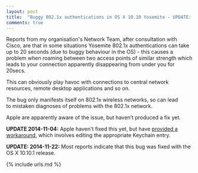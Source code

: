 ```yaml
---
layout: post
title:  "Buggy 802.1x authentications in OS X 10.10 Yosemite - UPDATE: Fixed with 10.10.1"
comments: true
---
```


Reports from my organisation's Network Team, after consultation with Cisco, are that in some situations Yosemite 802.1x authentications can take up to 20 seconds (due to buggy behaviour in the OS) - this causes a problem when roaming between two access points of similar strength which leads to your connection apparently disappearing from under you for 20secs.

This can obviously play havoc with connections to central network resources, remote desktop applications and so on.

The bug only manifests itself on 802.1x wireless networks, so can lead to mistaken diagnoses of problems with the 802.1x network.

Apple are apparently aware of the issue, but haven’t produced a fix yet.

**UPDATE 2014-11-04:** Apple haven't fixed this yet, but have [provided a workaround][1], which involves editing the appropriate Keychain entry.

**UPDATE: 2014-11-22:** Most reports indicate that this bug was fixed with the OS X 10.10.1 release.

[1]: http://support.apple.com/en-us/TS5258

{% include urls.md %}

